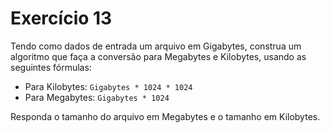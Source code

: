 # Exercício 13

Tendo como dados de entrada um arquivo em Gigabytes, construa um algoritmo que faça a conversão para Megabytes e Kilobytes, usando as seguintes fórmulas:

- Para Kilobytes: `Gigabytes * 1024 * 1024`
- Para Megabytes: `Gigabytes * 1024`

Responda o tamanho do arquivo em Megabytes e o tamanho em Kilobytes.
